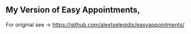 ## My Version of Easy Appointments, 
For original see -> https://github.com/alextselegidis/easyappointments/

